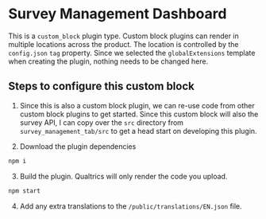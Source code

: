 # Survey Management Dashboard

This is a `custom_block` plugin type. Custom block plugins can render in multiple locations across the product. The location is controlled by the `config.json` `tag` property. Since we selected the `globalExtensions` template when creating the plugin, nothing needs to be changed here.

## Steps to configure this custom block

1. Since this is also a custom block plugin, we can re-use code from other custom block plugins to get started. Since this custom block will also the survey API, I can copy over the `src` directory from `survey_management_tab/src` to get a head start on developing this plugin.

2. Download the plugin dependencies

``` sh
npm i
```

3. Build the plugin. Qualtrics will only render the code you upload.

``` sh
npm start
```

4. Add any extra translations to the `/public/translations/EN.json` file.
